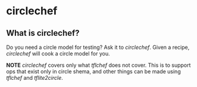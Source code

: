 # circlechef

## What is circlechef?

Do you need a circle model for testing? Ask it to _circlechef_.
Given a recipe, _circlechef_ will cook a circle model for you.

**NOTE** _circlechef_ covers only what _tflchef_ does not cover. This is to support ops that exist only in circle shema, and other things can be made using _tflchef_ and _tflite2circle_.
